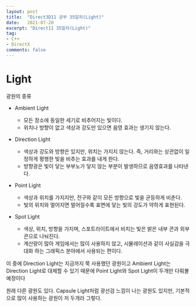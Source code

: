 ```yaml
---
layout: post
title:  "Direct3D11 공부 35일차(Light)"
date:   2021-07-20
excerpt: "Direct11 35일차(Light)"
tag:
- C++
- DirectX
comments: false
---
```


# Light

광원의 종류
- Ambient  Light
    - 모든 장소에 동일한 세기로 비추어지는 빛이다.
    - 위치나 방향이 없고 색상과 강도만 있으면 음영 효과는 생기지 않는다.

- Direction Light
    - 색상과 강도와 방향은 있지만, 위치는 가지지 않는다. 즉, 거리와는 상관없이 일정하게 평행한 빛을 비추는 효과를 내게 한다.
    - 방향광은 빛이 닿는 부부노가 닿지 않는 부분이 발생하므로 음영효과를 나타낸다.

- Point Light
    - 색상과 위치를 가지지만, 전구와 같이 모든 방향으로 빛을 균등하게 비춘다. 
    - 빛의 위치와 멀어지면 멀어질수록 표면에 닿는 빛의 강도가 약하게 표현된다.

- Spot Light
    - 색상, 위치, 방향을 가지며, 스포트라이트에서 비치는 빛은 밝은 내부 콘과 외부 콘으로 나눠진다.
    - 계산량이 많아 게임에서는 많이 사용하지 않고, 시뮬레이션과 같이 사실감을 극대화 하는 그래픽스 분야에서 사용되는 편이다.

이 중에 Direction Light는 지금까지 쭉 사용했던 광원이고 Ambient Light는 Direction Light로 대체할 수 있기 때문에 Point Light와 Spot Light이 두개만 다뤄볼 예정이다

원래 다른 광원도 있다. Capsule Light처럼 광선검 느낌이 나는 광원도 있지만, 기본적으로 많이 사용하는 광원이 저 두개라 그렇다.